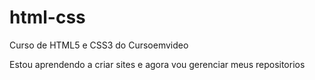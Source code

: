 # html-css
 Curso de HTML5 e CSS3 do Cursoemvideo

Estou aprendendo a criar sites e agora vou gerenciar meus repositorios
